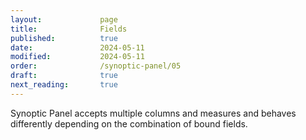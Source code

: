 ```yaml
---
layout:             page
title:              Fields
published:          true
date:               2024-05-11
modified:           2024-05-11
order:              /synoptic-panel/05
draft:              true
next_reading:       true
---
```

Synoptic Panel accepts multiple columns and measures and behaves differently depending on the combination of bound fields.